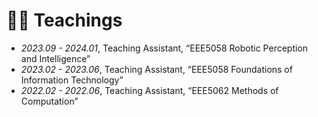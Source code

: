 # 👨‍🏫 Teachings
- *2023.09 - 2024.01*, Teaching Assistant, “EEE5058 Robotic Perception and Intelligence”
- *2023.02 - 2023.06*, Teaching Assistant, “EEE5058 Foundations of Information Technology”
- *2022.02 - 2022.06*, Teaching Assistant, “EEE5062 Methods of Computation”
